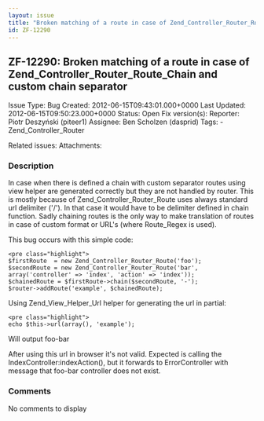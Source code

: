 ```yaml
---
layout: issue
title: "Broken matching of a route in case of Zend_Controller_Router_Route_Chain and custom chain separator"
id: ZF-12290
---
```


ZF-12290: Broken matching of a route in case of Zend\_Controller\_Router\_Route\_Chain and custom chain separator
-----------------------------------------------------------------------------------------------------------------

 Issue Type: Bug Created: 2012-06-15T09:43:01.000+0000 Last Updated: 2012-06-15T09:50:23.000+0000 Status: Open Fix version(s): 
 Reporter:  Piotr Deszyński (piteer1)  Assignee:  Ben Scholzen (dasprid)  Tags: - Zend\_Controller\_Router
 
 Related issues: 
 Attachments: 
### Description

In case when there is defined a chain with custom separator routes using view helper are generated correctly but they are not handled by router. This is mostly because of Zend\_Controller\_Router\_Route uses always standard url delimiter ('/'). In that case it would have to be delimiter defined in chain function. Sadly chaining routes is the only way to make translation of routes in case of custom format or URL's (where Route\_Regex is used).

This bug occurs with this simple code:

 
    <pre class="highlight">
    $firstRoute  = new Zend_Controller_Router_Route('foo');
    $secondRoute = new Zend_Controller_Router_Route('bar', array('controller' => 'index', 'action' => 'index'));
    $chainedRoute = $firstRoute->chain($secondRoute, '-');
    $router->addRoute('example', $chainedRoute);


Using Zend\_View\_Helper\_Url helper for generating the url in partial:

 
    <pre class="highlight">
    echo $this->url(array(), 'example');


Will output foo-bar

After using this url in browser it's not valid. Expected is calling the IndexController:indexAction(), but it forwards to ErrorController with message that foo-bar controller does not exist.

 

 

### Comments

No comments to display